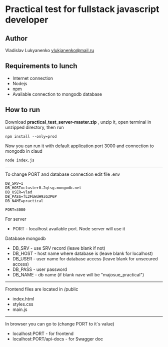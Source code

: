 # Practical test for fullstack javascript developer

## Author
Vladislav Lukyanenko <vlukjanenko@mail.ru>

## Requirements to lunch
- Internet connection
- Nodejs
- npm
- Available connection to mongodb database
## How to run
Download __practical_test_server-master.zip__ , unzip it, open terminal in unzipped directory, then run

```
npm install --only=prod
```
Now you can run it with default application port 3000 and connection to mongodb in claud
```
node index.js
```
___

To change PORT and database connection edit file .env
```
DB_SRV=1
DB_HOST=cluster0.2qtsg.mongodb.net
DB_USER=vlad
DB_PASS=fL2FbWdH9zG3P6P
DB_NAME=practical

PORT=3000
```

For server

- PORT - localhost available port. Node server will use it

Database mongodb

- DB_SRV - use SRV record (leave blank if not)
- DB_HOST - host name where database is (leave blank for localhost)
- DB_USER - user name for database access (leave blank for unsecured access)
- DB_PASS - user password
- DB_NAME - db name (if blank nave will be "majosue_practical")
___

Frontend files are located in /public
- index.html
- styles.css
- main.js
___

In browser you can go to (change PORT to it`s value)
- localhost:PORT - for frontend
- localhost:PORT/api-docs - for Swagger doc


